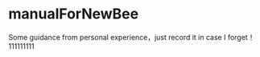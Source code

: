 # manualForNewBee
Some guidance from  personal experience，just record it  in case I forget！
111111111
